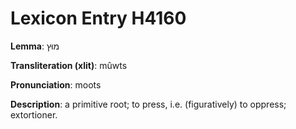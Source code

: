 # Lexicon Entry H4160

**Lemma**: מוּץ

**Transliteration (xlit)**: mûwts

**Pronunciation**: moots

**Description**:
a primitive root; to press, i.e. (figuratively) to oppress; extortioner.
